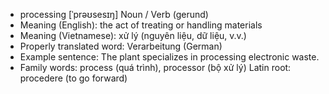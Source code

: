 - processing [ˈprəʊsesɪŋ] Noun / Verb (gerund)
- Meaning (English): the act of treating or handling materials
- Meaning (Vietnamese): xử lý (nguyên liệu, dữ liệu, v.v.)
- Properly translated word: Verarbeitung (German)
- Example sentence: The plant specializes in processing electronic waste.
- Family words: process (quá trình), processor (bộ xử lý)   Latin root: procedere (to go forward)